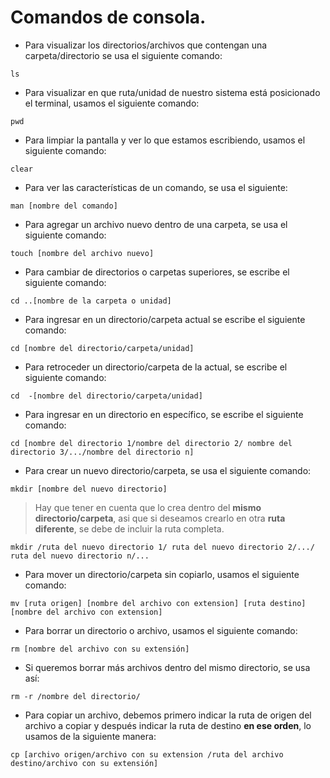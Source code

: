 # Comandos de consola.

+ Para visualizar los directorios/archivos que contengan una carpeta/directorio se usa el siguiente comando:
```Shell
ls
```

+ Para visualizar en que ruta/unidad de nuestro sistema está posicionado el terminal, usamos el siguiente comando:
```Shell
pwd
```

+ Para limpiar la pantalla y ver lo que estamos escribiendo, usamos el siguiente comando:
```Shell
clear
```

+ Para ver las características de un comando, se usa el siguiente:
```Shell
man [nombre del comando]
```

+ Para agregar un archivo nuevo dentro de una carpeta, se usa el siguiente comando:
```Shell
touch [nombre del archivo nuevo]
```

+ Para cambiar de directorios o carpetas superiores, se escribe el siguiente comando:
```Shell
cd ..[nombre de la carpeta o unidad]
```

+ Para ingresar en un directorio/carpeta actual se escribe el siguiente comando:
```Shell
cd [nombre del directorio/carpeta/unidad]
```

+ Para retroceder un directorio/carpeta de la actual, se escribe el siguiente comando:
```Shell
cd  -[nombre del directorio/carpeta/unidad]
```

+ Para ingresar en un directorio en específico, se escribe el siguiente comando:
```Shell
cd [nombre del directorio 1/nombre del directorio 2/ nombre del directorio 3/.../nombre del directorio n]
```

+ Para crear un nuevo directorio/carpeta, se usa el siguiente comando:
```Shell
mkdir [nombre del nuevo directorio]
```
> Hay que tener en cuenta que lo crea dentro del **mismo directorio/carpeta**, asi que si deseamos crearlo en otra **ruta diferente**, se debe de incluir la ruta completa.
```Shell
mkdir /ruta del nuevo directorio 1/ ruta del nuevo directorio 2/.../ ruta del nuevo directorio n/...
```

+ Para mover un directorio/carpeta sin copiarlo, usamos el siguiente comando:
```Shell
mv [ruta origen] [nombre del archivo con extension] [ruta destino] [nombre del archivo con extension]
``` 

+ Para borrar un directorio o archivo, usamos el siguiente comando:
```Shell
rm [nombre del archivo con su extensión]
```

+ Si queremos borrar más archivos dentro del mismo directorio, se usa así:
```Shell
rm -r /nombre del directorio/
```

+ Para copiar un archivo, debemos primero indicar la ruta de origen del archivo a copiar y después indicar la ruta de destino **en ese orden**, lo usamos de la siguiente manera:
```Shell
cp [archivo origen/archivo con su extension /ruta del archivo destino/archivo con su extensión]
```

